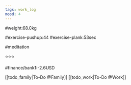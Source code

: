 ```yaml
---
tags: work_log
mood: 4
---
```


#weight:68.0kg

#exercise-pushup:44
#exercise-plank:53sec

#meditation

⭐⭐⭐

#finance/bank1:-2.6USD

[[todo_family|To-Do @Family]]
[[todo_work|To-Do @Work]]
